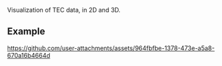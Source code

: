 Visualization of TEC data, in 2D and 3D.

## Example

https://github.com/user-attachments/assets/964fbfbe-1378-473e-a5a8-670a16b4664d
